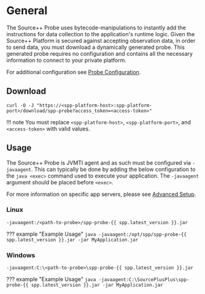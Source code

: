 # General

The Source++ Probe uses bytecode-manipulations to instantly add the instructions for data
collection to the application's runtime logic. Given the Source++ Platform is secured against accepting observation
data, in order to send data, you must download a dynamically generated probe. This generated probe requires no
configuration and contains all the necessary information to connect to your private platform.

For additional configuration see [Probe Configuration](configuration.md).

## Download

```shell
curl -O -J "https://<spp-platform-host>:spp-platform-port>/download/spp-probe?access_token=<access-token>"
```

!!! note
    You must replace `<spp-platform-host>`, `<spp-platform-port>`, and `<access-token>` with valid values.

## Usage

The Source++ Probe is JVMTI agent and as such must be configured via `-javaagent`. This can typically be done by adding
the below configuration to the `java <exec>` command used to execute your application. The `-javaagent` argument should
be placed before `<exec>`.

For more information on specific app servers, please see [Advanced Setup](../../../advanced/setup/overview.md).

### Linux

```
-javaagent:/<path-to-probe>/spp-probe-{{ spp.latest_version }}.jar
```

??? example "Example Usage"
    ```
    java -javaagent:/opt/spp/spp-probe-{{ spp.latest_version }}.jar -jar MyApplication.jar
    ```

### Windows

```
-javaagent:C:\<path-to-probe>\spp-probe-{{ spp.latest_version }}.jar
```

??? example "Example Usage"
    ```
    java -javaagent:C:\SourcePlusPlus\spp-probe-{{ spp.latest_version }}.jar -jar MyApplication.jar
    ```
